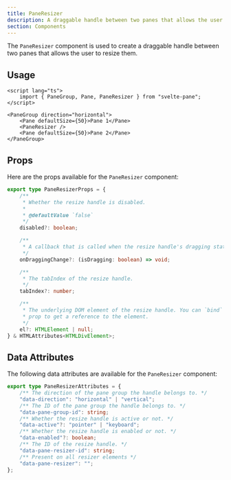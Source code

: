 ```yaml
---
title: PaneResizer
description: A draggable handle between two panes that allows the user to resize them.
section: Components
---
```


The `PaneResizer` component is used to create a draggable handle between two panes that allows the user to resize them.

## Usage

```svelte {7}
<script lang="ts">
	import { PaneGroup, Pane, PaneResizer } from "svelte-pane";
</script>

<PaneGroup direction="horizontal">
	<Pane defaultSize={50}>Pane 1</Pane>
	<PaneResizer />
	<Pane defaultSize={50}>Pane 2</Pane>
</PaneGroup>
```

## Props

Here are the props available for the `PaneResizer` component:

```ts
export type PaneResizerProps = {
	/**
	 * Whether the resize handle is disabled.
	 *
	 * @defaultValue `false`
	 */
	disabled?: boolean;

	/**
	 * A callback that is called when the resize handle's dragging state changes.
	 */
	onDraggingChange?: (isDragging: boolean) => void;

	/**
	 * The tabIndex of the resize handle.
	 */
	tabIndex?: number;

	/**
	 * The underlying DOM element of the resize handle. You can `bind` to this
	 * prop to get a reference to the element.
	 */
	el?: HTMLElement | null;
} & HTMLAttributes<HTMLDivElement>;
```

## Data Attributes

The following data attributes are available for the `PaneResizer` component:

```ts
export type PaneResizerAttributes = {
	/** The direction of the pane group the handle belongs to. */
	"data-direction": "horizontal" | "vertical";
	/** The ID of the pane group the handle belongs to. */
	"data-pane-group-id": string;
	/** Whether the resize handle is active or not. */
	"data-active"?: "pointer" | "keyboard";
	/** Whether the resize handle is enabled or not. */
	"data-enabled"?: boolean;
	/** The ID of the resize handle. */
	"data-pane-resizer-id": string;
	/** Present on all resizer elements */
	"data-pane-resizer": "";
};
```
